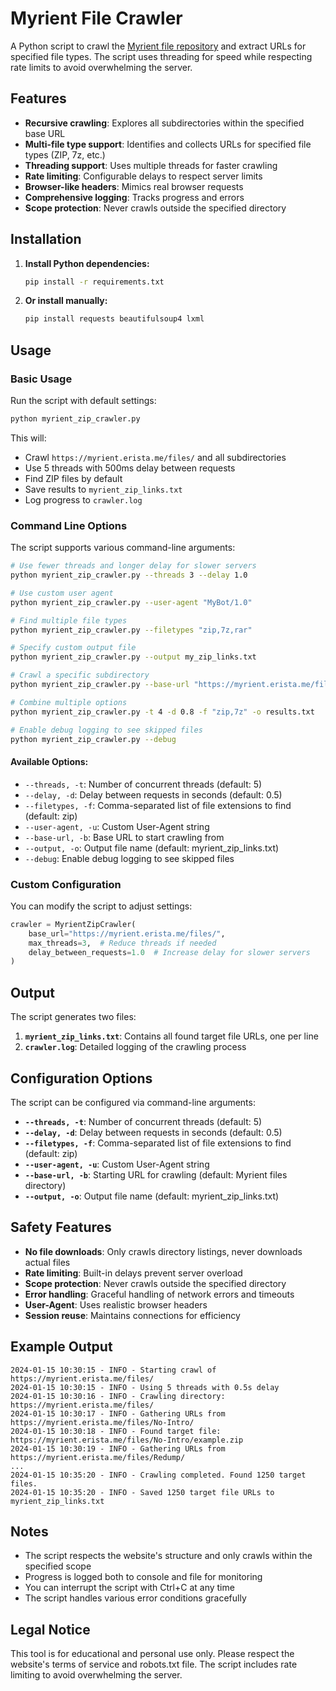 # Myrient File Crawler

A Python script to crawl the [Myrient file repository](https://myrient.erista.me/files/) and extract URLs for specified file types. The script uses threading for speed while respecting rate limits to avoid overwhelming the server.

## Features

- **Recursive crawling**: Explores all subdirectories within the specified base URL
- **Multi-file type support**: Identifies and collects URLs for specified file types (ZIP, 7z, etc.)
- **Threading support**: Uses multiple threads for faster crawling
- **Rate limiting**: Configurable delays to respect server limits
- **Browser-like headers**: Mimics real browser requests
- **Comprehensive logging**: Tracks progress and errors
- **Scope protection**: Never crawls outside the specified directory

## Installation

1. **Install Python dependencies:**
   ```bash
   pip install -r requirements.txt
   ```

2. **Or install manually:**
   ```bash
   pip install requests beautifulsoup4 lxml
   ```

## Usage

### Basic Usage

Run the script with default settings:

```bash
python myrient_zip_crawler.py
```

This will:
- Crawl `https://myrient.erista.me/files/` and all subdirectories
- Use 5 threads with 500ms delay between requests
- Find ZIP files by default
- Save results to `myrient_zip_links.txt`
- Log progress to `crawler.log`

### Command Line Options

The script supports various command-line arguments:

```bash
# Use fewer threads and longer delay for slower servers
python myrient_zip_crawler.py --threads 3 --delay 1.0

# Use custom user agent
python myrient_zip_crawler.py --user-agent "MyBot/1.0"

# Find multiple file types
python myrient_zip_crawler.py --filetypes "zip,7z,rar"

# Specify custom output file
python myrient_zip_crawler.py --output my_zip_links.txt

# Crawl a specific subdirectory
python myrient_zip_crawler.py --base-url "https://myrient.erista.me/files/No-Intro/"

# Combine multiple options
python myrient_zip_crawler.py -t 4 -d 0.8 -f "zip,7z" -o results.txt

# Enable debug logging to see skipped files
python myrient_zip_crawler.py --debug
```

#### Available Options:

- `--threads, -t`: Number of concurrent threads (default: 5)
- `--delay, -d`: Delay between requests in seconds (default: 0.5)
- `--filetypes, -f`: Comma-separated list of file extensions to find (default: zip)
- `--user-agent, -u`: Custom User-Agent string
- `--base-url, -b`: Base URL to start crawling from
- `--output, -o`: Output file name (default: myrient_zip_links.txt)
- `--debug`: Enable debug logging to see skipped files

### Custom Configuration

You can modify the script to adjust settings:

```python
crawler = MyrientZipCrawler(
    base_url="https://myrient.erista.me/files/",
    max_threads=3,  # Reduce threads if needed
    delay_between_requests=1.0  # Increase delay for slower servers
)
```

## Output

The script generates two files:

1. **`myrient_zip_links.txt`**: Contains all found target file URLs, one per line
2. **`crawler.log`**: Detailed logging of the crawling process

## Configuration Options

The script can be configured via command-line arguments:

- **`--threads, -t`**: Number of concurrent threads (default: 5)
- **`--delay, -d`**: Delay between requests in seconds (default: 0.5)
- **`--filetypes, -f`**: Comma-separated list of file extensions to find (default: zip)
- **`--user-agent, -u`**: Custom User-Agent string
- **`--base-url, -b`**: Starting URL for crawling (default: Myrient files directory)
- **`--output, -o`**: Output file name (default: myrient_zip_links.txt)

## Safety Features

- **No file downloads**: Only crawls directory listings, never downloads actual files
- **Rate limiting**: Built-in delays prevent server overload
- **Scope protection**: Never crawls outside the specified directory
- **Error handling**: Graceful handling of network errors and timeouts
- **User-Agent**: Uses realistic browser headers
- **Session reuse**: Maintains connections for efficiency

## Example Output

```
2024-01-15 10:30:15 - INFO - Starting crawl of https://myrient.erista.me/files/
2024-01-15 10:30:15 - INFO - Using 5 threads with 0.5s delay
2024-01-15 10:30:16 - INFO - Crawling directory: https://myrient.erista.me/files/
2024-01-15 10:30:17 - INFO - Gathering URLs from https://myrient.erista.me/files/No-Intro/
2024-01-15 10:30:18 - INFO - Found target file: https://myrient.erista.me/files/No-Intro/example.zip
2024-01-15 10:30:19 - INFO - Gathering URLs from https://myrient.erista.me/files/Redump/
...
2024-01-15 10:35:20 - INFO - Crawling completed. Found 1250 target files.
2024-01-15 10:35:20 - INFO - Saved 1250 target file URLs to myrient_zip_links.txt
```

## Notes

- The script respects the website's structure and only crawls within the specified scope
- Progress is logged both to console and file for monitoring
- You can interrupt the script with Ctrl+C at any time
- The script handles various error conditions gracefully

## Legal Notice

This tool is for educational and personal use only. Please respect the website's terms of service and robots.txt file. The script includes rate limiting to avoid overwhelming the server.

